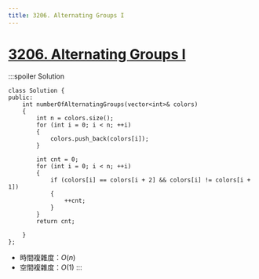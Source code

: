 ```yaml
---
title: 3206. Alternating Groups I
---
```


# [3206\. Alternating Groups I](https://leetcode.com/problems/alternating-groups-i/)

:::spoiler Solution
```cpp=
class Solution {
public:
    int numberOfAlternatingGroups(vector<int>& colors)
    {
        int n = colors.size();
        for (int i = 0; i < n; ++i)
        {
            colors.push_back(colors[i]);
        }

        int cnt = 0;
        for (int i = 0; i < n; ++i)
        {
            if (colors[i] == colors[i + 2] && colors[i] != colors[i + 1])
            {
                ++cnt;
            }
        }
        return cnt;

    }
};
```
- 時間複雜度：$O(n)$
- 空間複雜度：$O(1)$
:::

